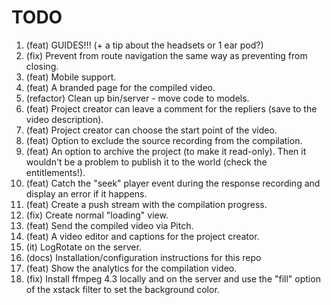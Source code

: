 # TODO

1. (feat) GUIDES!!! (+ a tip about the headsets or 1 ear pod?)
1. (fix) Prevent from route navigation the same way as preventing from closing.
1. (feat) Mobile support.
1. (feat) A branded page for the compiled video.
1. (refactor) Clean up bin/server - move code to models.
1. (feat) Project creator can leave a comment for the repliers
   (save to the video description).
1. (feat) Project creator can choose the start point of the video.
1. (feat) Option to exclude the source recording from the compilation.
1. (feat) An option to archive the project (to make it read-only).
   Then it wouldn't be a problem to publish it to the world (check the entitlements!).
1. (feat) Catch the "seek" player event during the response recording
   and display an error if it happens.
1. (feat) Create a push stream with the compilation progress.
1. (fix) Create normal "loading" view.
1. (feat) Send the compiled video via Pitch.
1. (feat) A video editor and captions for the project creator.
1. (it) LogRotate on the server.
1. (docs) Installation/configuration instructions for this repo
1. (feat) Show the analytics for the compilation video.
1. (fix) Install ffmpeg 4.3 locally and on the server
   and use the "fill" option of the xstack filter to set the background color.
